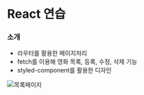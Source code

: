 # React 연습

### 소개
- 라우터를 활용한 페이지처리
- fetch를 이용해 영화 목록, 등록, 수정, 삭제 기능
- styled-component를 활용한 디자인

![목록페이지](E:\kjh\workspace\movie-app\public\pic.png)